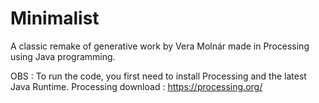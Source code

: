 # Minimalist
A classic remake of generative work by Vera Molnár made in Processing using Java programming.

OBS : To run the code, you first need to install Processing and the latest Java Runtime.
Processing download : https://processing.org/
